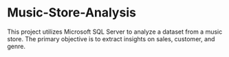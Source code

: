 # Music-Store-Analysis
This project utilizes Microsoft SQL Server to analyze a dataset from a music store. The primary objective is to extract insights on sales, customer, and genre.
